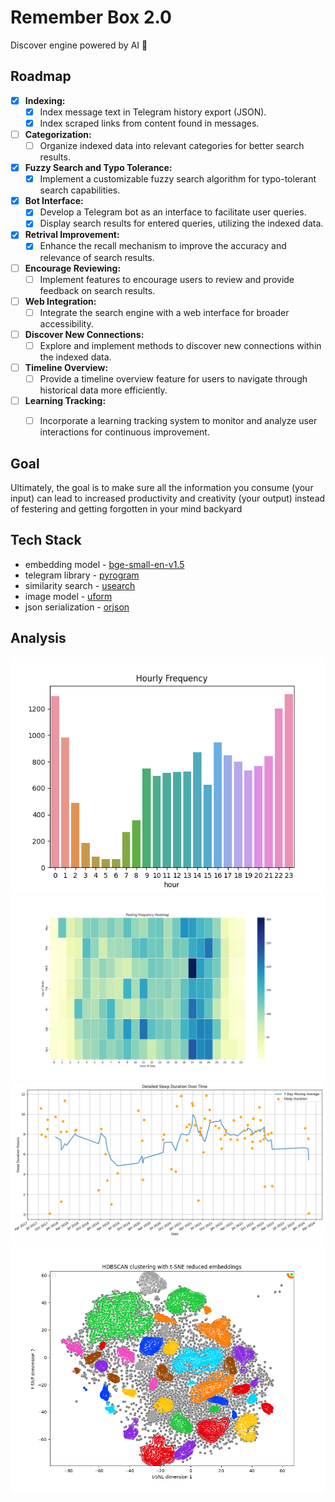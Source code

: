 # Remember Box 2.0

Discover engine powered by AI 🚀


## Roadmap

- [x] **Indexing:**
   - [x] Index message text in Telegram history export (JSON).
   - [x] Index scraped links from content found in messages.

- [ ] **Categorization:**
   - [ ] Organize indexed data into relevant categories for better search results.

- [x] **Fuzzy Search and Typo Tolerance:**
   - [x] Implement a customizable fuzzy search algorithm for typo-tolerant search capabilities.

- [x] **Bot Interface:**
   - [x] Develop a Telegram bot as an interface to facilitate user queries.
   - [x] Display search results for entered queries, utilizing the indexed data.

- [x] **Retrival Improvement:**
   - [x] Enhance the recall mechanism to improve the accuracy and relevance of search results.

- [ ] **Encourage Reviewing:**
   - [ ] Implement features to encourage users to review and provide feedback on search results.

- [ ] **Web Integration:**
   - [ ] Integrate the search engine with a web interface for broader accessibility.

- [ ] **Discover New Connections:**
   - [ ] Explore and implement methods to discover new connections within the indexed data.

- [ ] **Timeline Overview:**
   - [ ] Provide a timeline overview feature for users to navigate through historical data more efficiently.

- [ ] **Learning Tracking:**
    - [ ] Incorporate a learning tracking system to monitor and analyze user interactions for continuous improvement.


## Goal

Ultimately, the goal is to make sure all the information you consume (your input) can lead to increased productivity and creativity (your output) instead of festering and getting forgotten in your mind backyard


## Tech Stack

- embedding model - [bge-small-en-v1.5](https://huggingface.co/BAAI/bge-small-en-v1.5)
- telegram library - [pyrogram](https://github.com/pyrogram/pyrogram)
- similarity search - [usearch](https://github.com/unum-cloud/usearch)
- image model - [uform](https://github.com/unum-cloud/uform)
- json serialization - [orjson](https://github.com/ijl/orjson)

## Analysis

![hourly frequency](/images/hourly_freq.png "hourly frequency")
![post frequency](/images/post_freq.png "post frequency")
![sleep duration](/images/7ma-sleep.png "sleep duration")
![topic clusters](/images/topic_clusters.png "topic clusters")
